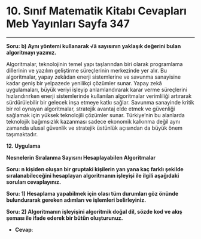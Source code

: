 # 10. Sınıf Matematik Kitabı Cevapları Meb Yayınları Sayfa 347

---

**Soru: b) Aynı yöntemi kullanarak √â sayısının yaklaşık değerini bulan algoritmayı yazınız.**

Algoritmalar, teknolojinin temel yapı taşlarından biri olarak programlama dillerinin ve yazılım geliştirme süreçlerinin merkezinde yer alır. Bu algoritmalar, yapay zekâdan enerji sistemlerine ve savunma sanayisine kadar geniş bir yelpazede yenilikçi çözümler sunar. Yapay zekâ uygulamaları, büyük veriyi işleyip anlamlandırarak karar verme süreçlerini hızlandırırken enerji sistemlerinde kullanılan algoritmalar verimliliği artırarak sürdürülebilir bir gelecek inşa etmeye katkı sağlar. Savunma sanayinde kritik bir rol oynayan algoritmalar, stratejik avantaj elde etmek ve güvenliği sağlamak için yüksek teknolojili çözümler sunar. Türkiye’nin bu alanlarda teknolojik bağımsızlık kazanması sadece ekonomik kalkınma değil aynı zamanda ulusal güvenlik ve stratejik üstünlük açısından da büyük önem taşımaktadır.

**12. Uygulama**

**Nesnelerin Sıralanma Sayısını Hesaplayabilen Algoritmalar**

**Soru: n kişiden oluşan bir gruptaki kişilerin yan yana kaç farklı şekilde sıralanabileceğini hesaplayan algoritmanın işleyişi ile ilgili aşağıdaki soruları cevaplayınız.**

**Soru: 1) Hesaplama yapabilmek için olası tüm durumları göz önünde bulundurarak gereken adımları ve işlemleri belirleyiniz.**

**Soru: 2) Algoritmanın işleyişini algoritmik doğal dil, sözde kod ve akış şeması ile ifade ederek bir bütün oluşturunuz.**

-   **Cevap**: